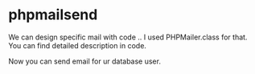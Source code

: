 # phpmailsend
We can design specific mail with code .. I used PHPMailer.class for that. You can find detailed description in code.


Now you can send email for ur database user.
